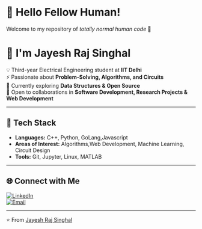 # 👋 Hello Fellow Human!  
Welcome to my repository of *totally normal human code* 🦾
# 👋 I'm Jayesh Raj Singhal  

💡 Third-year Electrical Engineering student at **IIT Delhi**  
⚡ Passionate about **Problem-Solving, Algorithms, and Circuits**  
🌱 Currently exploring **Data Structures & Open Source**  
🤝 Open to collaborations in **Software Development, Research Projects & Web Development**  

---

## 🔧 Tech Stack
- **Languages:** C++, Python, GoLang,Javascript  
- **Areas of Interest:** Algorithms,Web Development, Machine Learning, Circuit Design  
- **Tools:** Git, Jupyter, Linux, MATLAB

---

## 🌐 Connect with Me
[![LinkedIn](https://img.shields.io/badge/LinkedIn-blue?style=flat&logo=linkedin)](https://www.linkedin.com/in/jayesh-raj-singhal-ioz)  
[![Email](https://img.shields.io/badge/Email-D14836?style=flat&logo=gmail&logoColor=white)](mailto:jayeshiitd23@gmail.com)  

---
⭐️ From [Jayesh Raj Singhal](https://github.com/Jayeshraj22)





<!--
**Jayeshraj22/Jayeshraj22** is a ✨ _special_ ✨ repository because its `README.md` (this file) appears on your GitHub profile.

Here are some ideas to get you started:

- 🔭 I’m currently working on ...
- 🌱 I’m currently learning ...
- 👯 I’m looking to collaborate on ...
- 🤔 I’m looking for help with ...
- 💬 Ask me about ...
- 📫 How to reach me: ...
- 😄 Pronouns: ...
- ⚡ Fun fact: ...
-->
